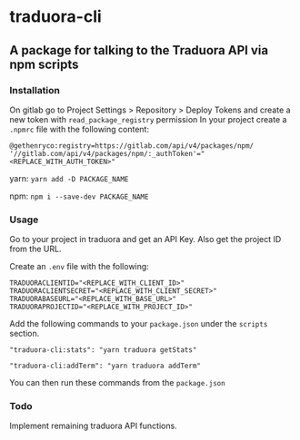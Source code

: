 # traduora-cli
## A package for talking to the Traduora API via npm scripts

### Installation

On gitlab go to Project Settings > Repository > Deploy Tokens and create a new token with `read_package_registry` permission
In your project create a `.npmrc` file with the following content:

```
@gethenryco:registry=https://gitlab.com/api/v4/packages/npm/
'//gitlab.com/api/v4/packages/npm/:_authToken'="<REPLACE_WITH_AUTH_TOKEN>"
```

yarn:
`yarn add -D PACKAGE_NAME`

npm:
`npm i --save-dev PACKAGE_NAME`

### Usage

Go to your project in traduora and get an API Key.
Also get the project ID from the URL.

Create an `.env` file with the following:
```
TRADUORACLIENTID="<REPLACE_WITH_CLIENT_ID>"
TRADUORACLIENTSECRET="<REPLACE_WITH_CLIENT_SECRET>"
TRADUORABASEURL="<REPLACE_WITH_BASE_URL>"
TRADUORAPROJECTID="<REPLACE_WITH_PROJECT_ID>"
```

Add the following commands to your `package.json` under the `scripts` section.

`"traduora-cli:stats": "yarn traduora getStats"`

`"traduora-cli:addTerm": "yarn traduora addTerm"`

You can then run these commands from the `package.json`

### Todo

Implement remaining traduora API functions.
